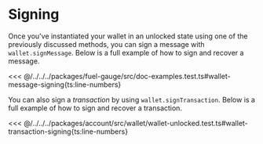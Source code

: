 # Signing

Once you've instantiated your wallet in an unlocked state using one of the previously discussed methods, you can sign a message with `wallet.signMessage`. Below is a full example of how to sign and recover a message.

<<< @/../../../packages/fuel-gauge/src/doc-examples.test.ts#wallet-message-signing{ts:line-numbers}

You can also sign a _transaction_ by using `wallet.signTransaction`. Below is a full example of how to sign and recover a transaction.

<<< @/../../../packages/account/src/wallet/wallet-unlocked.test.ts#wallet-transaction-signing{ts:line-numbers}
